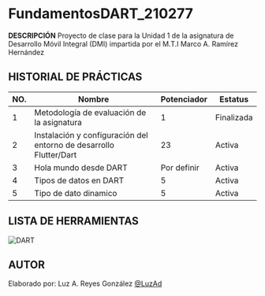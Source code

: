 # FundamentosDART_210277


**DESCRIPCIÓN**
Proyecto de clase para la Unidad 1 de la asignatura de Desarrollo Móvil Integral (DMI) impartida por el M.T.I Marco A. Ramírez Hernández

## HISTORIAL DE PRÁCTICAS

| NO. | Nombre | Potenciador | Estatus| 
|--|--|--|--|
|1|Metodología de evaluación de la asignatura|1|Finalizada|
|2| Instalación y configuración del entorno de desarrollo Flutter/Dart|23|Activa|
|3| Hola mundo desde DART|Por definir|Activa|
|4| Tipos de datos en DART|5|Activa|
|5| Tipo de dato dinamico|5|Activa|

## LISTA DE HERRAMIENTAS
![DART](https://img.shields.io/badge/Dart-0175C2?style=for-the-badge&logo=dart&logoColor=white)


## AUTOR
Elaborado por: Luz A. Reyes González [@LuzAd](https://github.com/LuzAd)
